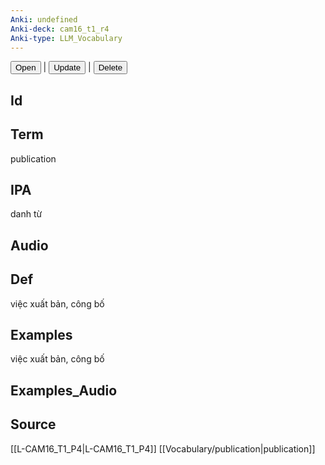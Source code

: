 ```yaml
---
Anki: undefined
Anki-deck: cam16_t1_r4
Anki-type: LLM_Vocabulary
---
```

<button class="anki-btn-open">Open</button> | <button class="anki-btn-update">Update</button> | <button class="anki-btn-delete">Delete</button>

## Id

## Term
publication
## IPA
danh từ

## Audio

## Def
việc xuất bản, công bố
## Examples
việc xuất bản, công bố
## Examples_Audio

## Source
 [[L-CAM16_T1_P4|L-CAM16_T1_P4]]
[[Vocabulary/publication|publication]]